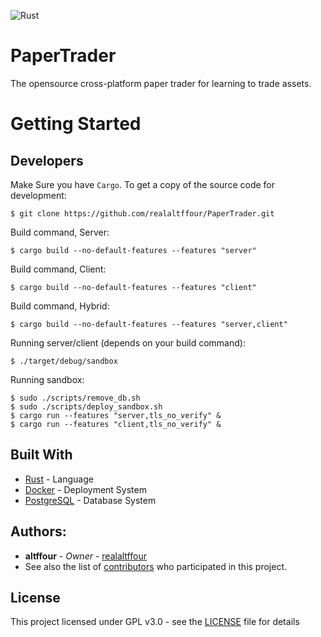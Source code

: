 ![Rust](https://github.com/realaltffour/PaperTrader/workflows/Rust/badge.svg)
# PaperTrader
The opensource cross-platform paper trader for learning to trade assets.
# Getting Started

## Developers
Make Sure you have `Cargo`. 
To get a copy of the source code for development:
```shell
$ git clone https://github.com/realaltffour/PaperTrader.git
```

Build command, Server:
```shell
$ cargo build --no-default-features --features "server"
```

Build command, Client:
```shell
$ cargo build --no-default-features --features "client"
```

Build command, Hybrid:
```shell
$ cargo build --no-default-features --features "server,client"
```

Running server/client (depends on your build command):
```shell
$ ./target/debug/sandbox
```

Running sandbox:
```shell
$ sudo ./scripts/remove_db.sh
$ sudo ./scripts/deploy_sandbox.sh
$ cargo run --features "server,tls_no_verify" &
$ cargo run --features "client,tls_no_verify" &
```

## Built With

* [Rust](https://www.rust-lang.org/) - Language
* [Docker](https://www.docker.com/) - Deployment System
* [PostgreSQL](https://www.postgresql.org/) - Database System

## Authors:
* **altffour** - *Owner* - [realaltffour](https://github.com/realaltffour)
* See also the list of [contributors](https://github.com/realaltffour/PaperTrader/graphs/contributors) who participated in this project.

## License
This project licensed under GPL v3.0 - see the [LICENSE](LICENSE) file for details
